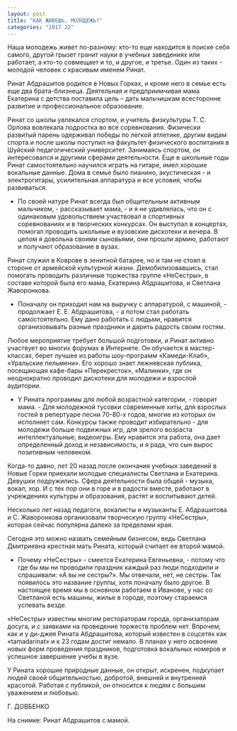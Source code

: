 ```yaml
---
layout: post
title: "КАК ЖИВЕШЬ, МОЛОДЕЖЬ?"
categories: "2017 22"
---
```


Наша молодежь живет по-разному: кто-то еще находится в поиске себя самого, другой грызет гранит науки в учебных заведениях или работает, а кто-то совмещает и то, и другое, и третье. Один из таких - молодой человек с красивым именем Ринат.

Ринат Абдрашитов родился в Новых Горках, и кроме него в семье есть еще два брата-близнеца. Деятельная и предприимчивая мама Екатерина с детства поставила цель – дать мальчишкам всесторонне развитие и профессиональное образование.

Ринат со школы увлекался спортом, и учитель физкультуры Т. С. Орлова вовлекала подростка во все соревнования. Физически развитый парень одерживал победы по легкой атлетике, другим видам спорта и после школы поступил на факультет физического воспитания в Шуйский педагогический университет. Занимаясь спортом, он интересовался и другими сферами деятельности. Еще в школьные годы Ринат самостоятельно научился играть на гитаре, имел хорошие вокальные данные. Дома в семье было пианино, акустическая - и электрогитары, усилительная аппаратура и все условия, чтобы развиваться.

- По своей натуре Ринат всегда был общительным активным мальчиком, - рассказывает мама, - и я не удивлялась, что он с одинаковым удовольствием участвовал в спортивных соревнованиях и в творческих конкурсах. Он выступал в концертах, помогал проводить школьные и вузовские дискотеки и вечера. В целом я довольна своими сыновьями, они прошли армию, работают и получают образование в вузах.

Ринат служил в Коврове в зенитной батарее, но и там не стоял в стороне от армейской культурной жизни. Демобилизовавшись, стал помогать проводить различные торжества группе «НеСестры», в составе которой была его мама, Екатерина Абдрашитова, и Светлана Жаворонкова.

- Поначалу он приходил нам на выручку с аппаратурой, с машиной, - продолжает Е. Е. Абдрашитова, - а потом стал работать самостоятельно. Ему дано работать с людьми, нравится организовывать разные праздники и дарить радость своим гостям.

Любое мероприятие требует большой подготовки, и Ринат активно участвует во многих форумах в Интернете. Он обучается в мастер-классах, берет лучшее из работы шоу-программ «Камеди-Клаб», «Уральские пельмени». Его хорошо знает лежневская публика, посещающая кафе-бары «Перекресток», «Малинки», где он неоднократно проводил дискотеки для молодежи и взрослой аудитории.

- У Рината программы для любой возрастной категории, - говорит мама. - Для молодежной тусовки современные хиты, для взрослых гостей в репертуаре песни 70-80-х годов, многие из которых он исполняет сам. Конкурсы также проводит избирательно - для молодежи больше подвижных игр, для зрелого возраста интеллектуальные, видеоигры. Ему нравится эта работа, она дает определенный доход и независимость, и я рада, что сын вырос позитивным человеком.

Когда-то давно, лет 20 назад после окончания учебных заведений в Новые Горки приехали молодые специалисты Светлана и Екатерина. Девушки подружились. Сфера деятельности была общей - музыка, вокал, хор. И с тех пор они в горе и в радости вместе, работают в учреждениях культуры и образования, растят и воспитывают детей.

Несколько лет назад педагоги, вокалисты и музыканты Е. Абдрашитова и С. Жаворонкова организовали творческую группу «НеСестры», которая сейчас популярна далеко за пределами края.

Сегодня это можно назвать семейным бизнесом, ведь Светлана Дмитриевна крестная мать Рината, который считает ее второй мамой.

- Почему «НеСестры» - смеется Екатерина Евгеньевна, - потому что где бы мы ни проводили праздник каждый раз люди подходили и спрашивали: «А вы не сестры?». Мы отвечали, нет, не сестры. Так появилось это название группы, хотя поначалу было другое. В настоящее время мы в основном работаем в Иванове, у нас со Светланой есть машины, жилье в городе, поэтому стараемся успевать везде.

«НеСестры» известны многим рестораторам города, организаторам досуга, и с заявками на проведение торжеств проблем нет. Впрочем, как и у ди-джея Рината Абдрашитова, который известен в соцсетях как «tamadarinat» и к 23 годам достиг немало. В планах у него освоение новых форм проведения праздников, подготовка вокальных номеров и успешное завершение учебы в вузе.

У Рината хорошие природные данные, он открыт, искренен, подкупает людей своей общительностью, добротой, внешней и внутренней красотой. Работая с публикой, он относится к людям с большим уважением и любовью.

Г. ДОВБЕНКО

На снимке: Ринат Абдрашитов с мамой.


